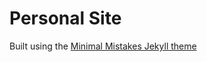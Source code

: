 # Personal Site

Built using the [Minimal Mistakes Jekyll theme](https://mmistakes.github.io/minimal-mistakes/)
